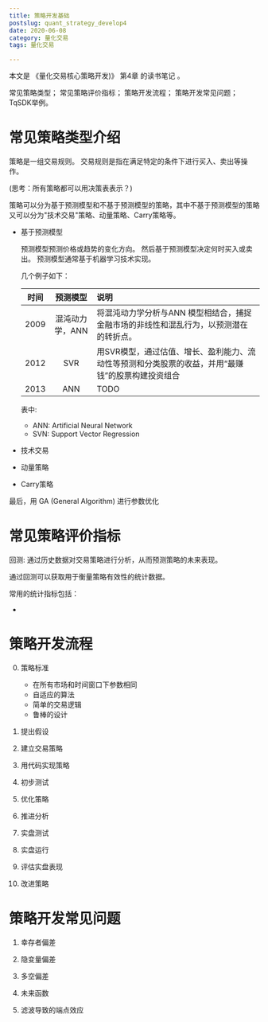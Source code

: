 ```yaml
---
title: 策略开发基础
postslug: quant_strategy_develop4
date: 2020-06-08
category: 量化交易
tags: 量化交易

---
```


本文是 《量化交易核心策略开发)》 第4章 的读书笔记 。

常见策略类型；
常见策略评价指标；
策略开发流程；
策略开发常见问题；
TqSDK举例。

<!-- more -->

# 常见策略类型介绍

策略是一组交易规则。 交易规则是指在满足特定的条件下进行买入、卖出等操作。

(思考：所有策略都可以用决策表表示？)

策略可以分为基于预测模型和不基于预测模型的策略，其中不基于预测模型的策略又可以分为"技术交易"策略、动量策略、Carry策略等。


- 基于预测模型

  预测模型预测价格或趋势的变化方向。 然后基于预测模型决定何时买入或卖出。
  预测模型通常基于机器学习技术实现。

  几个例子如下：

  
  |  时间 | 预测模型       | 说明                        |
  |:----:|:--------------:|:---------------------------|
  | 2009 | 混沌动力学，ANN | 将混沌动力学分析与ANN 模型相结合，捕捉金融市场的非线性和混乱行为，以预测潜在的转折点。 |
  | 2012 | SVR            | 用SVR模型，通过估值、增长、盈利能力、流动性等预测和分类股票的收益，并用“最赚钱”的股票构建投资组合 |
  | 2013 | ANN            |    TODO      |



    表中:

 	+ ANN: Artificial Neural Network
    + SVN: Support Vector Regression


- 技术交易



- 动量策略



- Carry策略





最后，用 GA (General Algorithm) 进行参数优化  


# 常见策略评价指标

回测: 通过历史数据对交易策略进行分析，从而预测策略的未来表现。

通过回测可以获取用于衡量策略有效性的统计数据。

常用的统计指标包括：

- 



# 策略开发流程

0. 策略标准

   + 在所有市场和时间窗口下参数相同
   + 自适应的算法
   + 简单的交易逻辑
   + 鲁棒的设计

1. 提出假设

2. 建立交易策略

3. 用代码实现策略

4. 初步测试

5. 优化策略

6. 推进分析

7. 实盘测试

8. 实盘运行

9. 评估实盘表现

10. 改进策略


# 策略开发常见问题

1. 幸存者偏差

2. 隐变量偏差

3. 多空偏差

4. 未来函数

5. 滤波导致的端点效应
